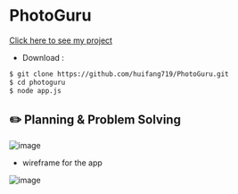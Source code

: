 # PhotoGuru


[Click here to see my project](https://www.example.com)
- Download :
```zsh
$ git clone https://github.com/huifang719/PhotoGuru.git
$ cd photoguru
$ node app.js
```

## :pencil2: Planning & Problem Solving
![image](https://user-images.githubusercontent.com/112321294/189789223-de6008ea-59fe-44ed-8c42-066dcbbca8c1.png)
- wireframe for the app

![image](https://user-images.githubusercontent.com/112321294/189789513-eab061be-6240-4738-8be2-6c2d4c5de411.png)

